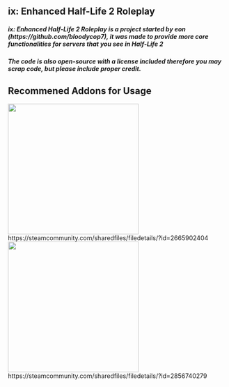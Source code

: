 <h2>ix: Enhanced Half-Life 2 Roleplay</h2>
<h5>ix: Enhanced Half-Life 2 Roleplay is a project started by eon (https://github.com/bloodycop7), it was made to provide more core functionalities for servers that you see in Half-Life 2</h5>
<h5>The code is also open-source with a license included therefore you may scrap code, but please include proper credit.</h5>

<h2>Recommened Addons for Usage</h2>
<img src="https://steamuserimages-a.akamaihd.net/ugc/1861681104201864138/AB5274CEE817EFE4B9FFCBC10CC4BCC987B3434A/?imw=5000&imh=5000&ima=fit&impolicy=Letterbox&imcolor=%23000000&letterbox=false" width = "300px"/>
https://steamcommunity.com/sharedfiles/filedetails/?id=2665902404


<img src="https://steamuserimages-a.akamaihd.net/ugc/1806527857572469073/6C5EF68DE1E5E0DCE8480B5020834D33A0AFB170/?imw=637&imh=358&ima=fit&impolicy=Letterbox&imcolor=%23000000&letterbox=true" width = "300px"/>
https://steamcommunity.com/sharedfiles/filedetails/?id=2856740279

